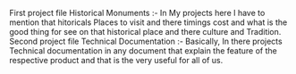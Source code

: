 First project file Historical Monuments :- In My projects here I have to mention that hitoricals Places to visit and there timings cost and what is the good thing for see on that historical place and there culture and Tradition. 
Second project file Technical Documentation :- Basically, In there projects Technical documentation in any document that explain the feature of the respective product and that is the very useful for all of us.
